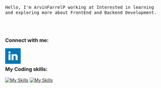 <p>
  <!-- <img src="https://raw.githubusercontent.com/coderjojo/coderjojo/master/img/github.gif" width=100>
  <br><br> -->
  <samp>
    Hello, I'm ArvinFarrelP working at Interested in learning and exploring more about FrontEnd and Backend Development. 
  </samp>
</p>
<br></br>

### Connect with me:
<a href="https://www.linkedin.com/mwlite/in/arvin-farrel-pramuditya-477301233">
  <img align="left" alt="ArvinFarrelP Linkdin" width="50px" src="https://raw.githubusercontent.com/edent/SuperTinyIcons/099dc12b59179d07d534069bc8551718f786d91a/images/svg/linkedin.svg" />
</a><br></br>

### My Coding skills:
[![My Skills](https://skillicons.dev/icons?i=html,css,js,python)](https://skillicons.dev)
[![My Skills](https://skillicons.dev/icons?i=bootstrap,react&perline=3)](https://skillicons.dev)
